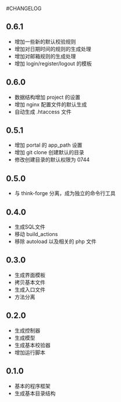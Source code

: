 #CHANGELOG
## 0.6.1
* 增加一些新的默认校验规则
* 增加对日期时间的规则的生成处理
* 增加对邮箱规则的生成处理
* 增加 login/register/logout 的模板

## 0.6.0
* 数据结构增加 project 的设置
* 增加 nginx 配置文件的默认生成
* 自动生成 .htaccess 文件

## 0.5.1
* 增加 portal 的 app_path 设置
* 增加 git clone 创建默认的目录
* 修改创建目录的默认权限为 0744

## 0.5.0
* 与 think-forge 分离，成为独立的命令行工具

## 0.4.0
* 生成SQL文件
* 移动 build_actions
* 移除 autoload 以及相关的 php 文件


## 0.3.0
* 生成界面模板
* 拷贝基本文件
* 生成入口文件
* 方法分离

## 0.2.0
* 生成控制器
* 生成模型
* 生成基本校验器
* 增加运行脚本

## 0.1.0
* 基本的程序框架
* 生成基本目录结构